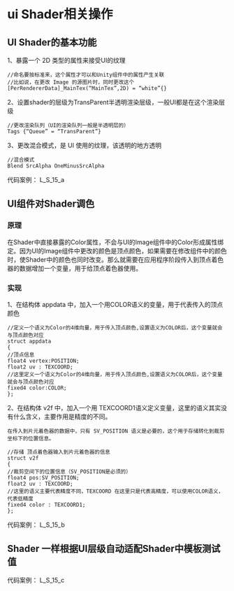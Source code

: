 <!-- 码云挂件,在码云、Typora下style无效 -->
<div style="position: absolute; right: 0 ;top: 0; opacity: 70%;">

</div>

# ui Shader相关操作

## UI Shader的基本功能
1、暴露一个 2D 类型的属性来接受UI的纹理

    //命名要按标准来，这个属性才可以和Unity组件中的属性产生关联
    //比如说，在更改 Image 的源图片时，同时更改这个
    [PerRendererData]_MainTex(“MainTex”,2D) = “white”{}

2、设置shader的层级为TransParent半透明渲染层级，一般UI都是在这个渲染层级

    //更改渲染队列（UI的渲染队列一般是半透明层的）
    Tags {“Queue” = “TransParent”}

3、更改混合模式，是 UI 使用的纹理，该透明的地方透明

    //混合模式
    Blend SrcAlpha OneMinusSrcAlpha

代码案例：
L_S_15_a
## UI组件对Shader调色

### 原理

在Shader中直接暴露的Color属性，不会与UI的Image组件中的Color形成属性绑定。因为UI的Image组件中更改的颜色是顶点颜色，如果需要在修改组件中的颜色时，使Shader中的颜色也同时改变。那么就需要在应用程序阶段传入到顶点着色器的数据增加一个变量，用于给顶点着色器使用。

### 实现
1、在结构体 appdata 中，加入一个用COLOR语义的变量，用于代表传入的顶点颜色

    //定义一个语义为Color的4维向量，用于传入顶点颜色,设置语义为COLOR后，这个变量就会与顶点颜色对应
    struct appdata
    {
    //顶点信息
    float4 vertex:POSITION;
    float2 uv : TEXCOORD;
    //这里定义一个语义为Color的4维向量，用于传入顶点颜色,设置语义为COLOR后，这个变量就会与顶点颜色对应
    fixed4 color:COLOR;
    };

2、在结构体 v2f 中，加入一个用 TEXCOORD1语义定义变量，这里的语义其实没有什么含义，主要作用是精度的不同。

    在传入到片元着色器的数据中，只有 SV_POSITION 语义是必要的，这个用于存储转化到裁剪坐标下的位置信息。

    //存储 顶点着色器输入到片元着色器的信息
    struct v2f
    {
    //裁剪空间下的位置信息（SV_POSITION是必须的）
    float4 pos:SV_POSITION;
    float2 uv : TEXCOORD;
    //这里的语义主要代表精度不同，TEXCOORD 在这里只是代表高精度，可以使用COLOR语义，代表低精度
    fixed4 color : TEXCOORD1;
    };

代码案例：
L_S_15_b
## Shader 一样根据UI层级自动适配Shader中模板测试值
代码案例：
L_S_15_c